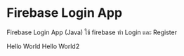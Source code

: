 # Firebase Login App
Firebase Login App (Java) 
ใช้ firebase ทำ Login และ Register

<!--<img src="https://raw.githubusercontent.com/Donung/Firebase_login_app/main/Fire%20App/01.jpg" width="400" height="790">
<img src="https://raw.githubusercontent.com/Donung/Firebase_login_app/main/Fire%20App/02.jpg" width="400" height="790">
<img src="https://raw.githubusercontent.com/Donung/Firebase_login_app/main/Fire%20App/03.jpg" width="400" height="790">
<img src="https://raw.githubusercontent.com/Donung/Firebase_login_app/main/Fire%20App/04.jpg" width="400" height="790">-->

<mj-body>
  <mj-section>
    <mj-column width="20%">
      <mj-image src="https://raw.githubusercontent.com/Donung/Firebase_login_app/main/Fire%20App/01.jpg"></mj-image>
      <mj-divider border-color="#F45E43"></mj-divider>
      <mj-text font-size="20px" color="#F45E43" font-family="helvetica">Hello World</mj-text>
    </mj-column>
     <mj-column width="60%">
      <mj-image src="https://raw.githubusercontent.com/Donung/Firebase_login_app/main/Fire%20App/02.jpg"></mj-image>
      <mj-divider border-color="#F45E43"></mj-divider>
      <mj-text font-size="20px" color="#F45E43" font-family="helvetica">Hello World2</mj-text>
    </mj-column>
  </mj-section>
</mj-body>

